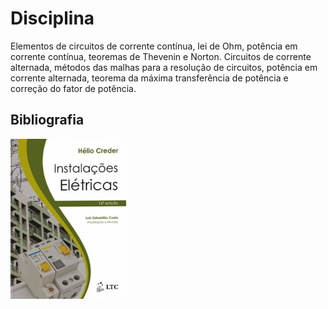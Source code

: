 # Disciplina

Elementos de circuitos de corrente contínua, lei de Ohm, potência em corrente contínua, teoremas de Thevenin e Norton. Circuitos de corrente alternada, métodos das malhas para a resolução de circuitos, potência em corrente alternada, teorema da máxima transferência de potência e correção do fator de potência.


## Bibliografia

![](img/creder.jpg)


